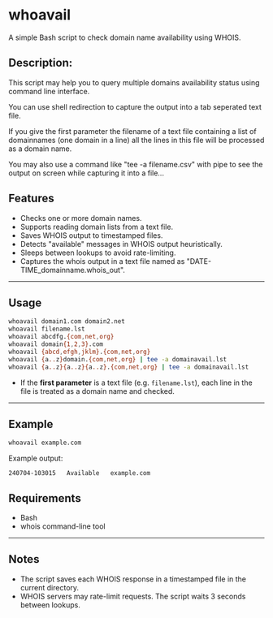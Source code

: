 # whoavail

A simple Bash script to check domain name availability using WHOIS.

## Description:

This script may help you to query multiple domains availability status using command line interface.

You can use shell redirection to capture the output into a tab seperated text file.

If you give the first parameter the filename of a text file containing a list of domainnames (one domain in a line) all the lines in this file will be processed as a domain name.

You may also use a command like "tee -a filename.csv" with pipe to see the output on screen while capturing it into a file...

## Features

- Checks one or more domain names.
- Supports reading domain lists from a text file.
- Saves WHOIS output to timestamped files.
- Detects "available" messages in WHOIS output heuristically.
- Sleeps between lookups to avoid rate-limiting.
- Captures the whois output in a text file named as "DATE-TIME_domainname.whois_out".

---

## Usage

```bash
whoavail domain1.com domain2.net
whoavail filename.lst
whoavail abcdfg.{com,net,org}
whoavail domain{1,2,3}.com
whoavail {abcd,efgh,jklm}.{com,net,org}
whoavail {a..z}domain.{com,net,org} | tee -a domainavail.lst
whoavail {a..z}{a..z}{a..z}.{com,net,org} | tee -a domainavail.lst
````

* If the **first parameter** is a text file (e.g. `filename.lst`), each line in the file is treated as a domain name and checked.

---

## Example

```bash
whoavail example.com
```

Example output:

```
240704-103015	Available	example.com
```

## Requirements

* Bash
* whois command-line tool

---

## Notes

* The script saves each WHOIS response in a timestamped file in the current directory.
* WHOIS servers may rate-limit requests. The script waits 3 seconds between lookups.

